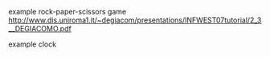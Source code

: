 
example rock-paper-scissors game
  http://www.dis.uniroma1.it/~degiacom/presentations/INFWEST07tutorial/2_3__DEGIACOMO.pdf

example clock
